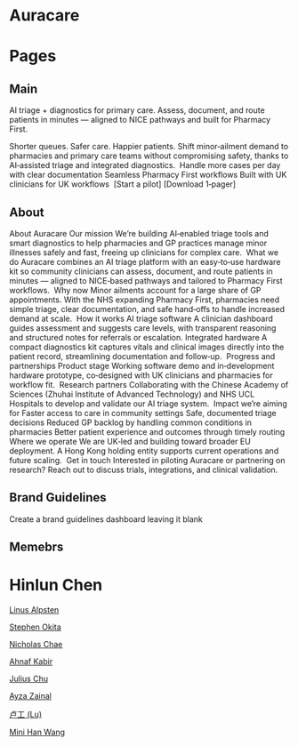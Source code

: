 # Auracare 

# Pages 

## Main
AI triage + diagnostics for primary care.
Assess, document, and route patients in minutes — aligned to NICE pathways and built for Pharmacy First.⁠
⁠​

Shorter queues. Safer care. Happier patients.
Shift minor‑ailment demand to pharmacies and primary care teams without compromising safety, thanks to AI‑assisted triage and integrated diagnostics.⁠
⁠​
Handle more cases per day with clear documentation
Seamless Pharmacy First workflows
Built with UK clinicians for UK workflows⁠
⁠​
[Start a pilot] [Download 1‑pager]
## About 
About Auracare
Our mission
We’re building AI‑enabled triage tools and smart diagnostics to help pharmacies and GP practices manage minor illnesses safely and fast, freeing up clinicians for complex care.⁠
⁠⁠
⁠​
What we do
Auracare combines an AI triage platform with an easy‑to‑use hardware kit so community clinicians can assess, document, and route patients in minutes — aligned to NICE‑based pathways and tailored to Pharmacy First workflows.⁠
⁠​
Why now
Minor ailments account for a large share of GP appointments. With the NHS expanding Pharmacy First, pharmacies need simple triage, clear documentation, and safe hand‑offs to handle increased demand at scale.⁠
⁠​
How it works
AI triage software
A clinician dashboard guides assessment and suggests care levels, with transparent reasoning and structured notes for referrals or escalation.⁠
⁠​
Integrated hardware
A compact diagnostics kit captures vitals and clinical images directly into the patient record, streamlining documentation and follow‑up.⁠
⁠​
Progress and partnerships
Product stage
Working software demo and in‑development hardware prototype, co‑designed with UK clinicians and pharmacies for workflow fit.⁠
⁠​
Research partners
Collaborating with the Chinese Academy of Sciences (Zhuhai Institute of Advanced Technology) and NHS UCL Hospitals to develop and validate our AI triage system.⁠
⁠​
Impact we’re aiming for
Faster access to care in community settings
Safe, documented triage decisions
Reduced GP backlog by handling common conditions in pharmacies
Better patient experience and outcomes through timely routing⁠
⁠​
Where we operate
We are UK‑led and building toward broader EU deployment. A Hong Kong holding entity supports current operations and future scaling.⁠
⁠​
Get in touch
Interested in piloting Auracare or partnering on research? Reach out to discuss trials, integrations, and clinical validation.⁠
⁠​

## Brand Guidelines
Create a brand guidelines dashboard leaving it blank

## Memebrs 
# Hinlun Chen

[Linus Alpsten](https://www.notion.so/Linus-Alpsten-1feeb3c2267a8121999dd8c25fd079ee?pvs=21)

[Stephen Okita](https://www.notion.so/Stephen-Okita-240eb3c2267a805a9bdbf6e86d06b323?pvs=21)

[Nicholas Chae](https://www.notion.so/Nicholas-Chae-247eb3c2267a80ff9d9ce12ac34d4174?pvs=21)

[Ahnaf Kabir](https://www.notion.so/Ahnaf-Kabir-1feeb3c2267a815db7b8f692048e903f?pvs=21)

[Julius Chu](https://www.notion.so/Julius-Chu-1feeb3c2267a81d89a04d34119963e5c?pvs=21)

[Ayza Zainal](https://www.notion.so/Ayza-Zainal-1feeb3c2267a8158bf68c78f1aae8170?pvs=21)

[卢工 (Lu)](https://www.notion.so/Lu-208eb3c2267a80769cc9c5f63602df7b?pvs=21)

[Mini Han Wang](https://www.notion.so/Mini-Han-Wang-200eb3c2267a8025bb28d05833d076c5?pvs=21)
